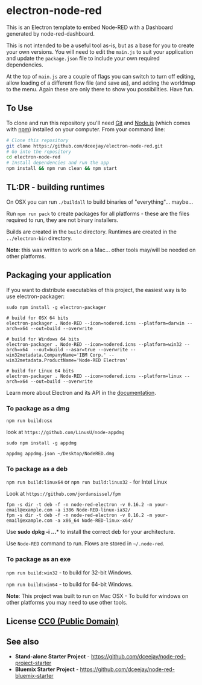 # electron-node-red

This is an Electron template to embed Node-RED with a Dashboard generated by node-red-dashboard.

This is not intended to be a useful tool as-is, but as a base for you to create your own versions. You will need to edit the `main.js` to suit your application and update the `package.json` file to include your own required dependencies.

At the top of `main.js` are a couple of flags you can switch to turn off editing, allow loading of a different flow file (and save as), and adding the worldmap to the menu. Again these are only there to show you possibilities. Have fun.

## To Use

To clone and run this repository you'll need [Git](https://git-scm.com) and [Node.js](https://nodejs.org/en/download/) (which comes with [npm](http://npmjs.com)) installed on your computer. From your command line:

```bash
# Clone this repository
git clone https://github.com/dceejay/electron-node-red.git
# Go into the repository
cd electron-node-red
# Install dependencies and run the app
npm install && npm run clean && npm start
```

## TL:DR - building runtimes

On OSX you can run `./buildall` to build binaries of "everything"... maybe...

Run `npm run pack` to create packages for all platforms - these are the files required to run, they are not binary installers.

Builds are created in the `build` directory. Runtimes are created in the `../electron-bin` directory.

**Note**: this was written to work on a Mac... other tools may/will be needed on other platforms.

## Packaging your application

If you want to distribute executables of this project, the easiest way is to use electron-packager:

```
sudo npm install -g electron-packager

# build for OSX 64 bits
electron-packager . Node-RED --icon=nodered.icns --platform=darwin --arch=x64 --out=build --overwrite

# build for Windows 64 bits
electron-packager . Node-RED --icon=nodered.icns --platform=win32 --arch=x64  --out=build --asar=true --overwrite --win32metadata.CompanyName='IBM Corp.' --win32metadata.ProductName='Node-RED Electron'

# build for Linux 64 bits
electron-packager . Node-RED --icon=nodered.icns --platform=linux --arch=x64 --out=build --overwrite
```

Learn more about Electron and its API in the [documentation](http://electron.atom.io/docs/latest).


### To package as a dmg

`npm run build:osx`

look at `https://github.com/LinusU/node-appdmg`

    sudo npm install -g appdmg

    appdmg appdmg.json ~/Desktop/NodeRED.dmg


### To package as a deb

`npm run build:linux64` or `npm run build:linux32` - for Intel Linux

Look at `https://github.com/jordansissel/fpm`

    fpm -s dir -t deb -f -n node-red-electron -v 0.16.2 -m your-email@example.com -a i386 Node-RED-linux-ia32/
    fpm -s dir -t deb -f -n node-red-electron -v 0.16.2 -m your-email@example.com -a x86_64 Node-RED-linux-x64/

Use **sudo dpkg -i ...*** to install the correct deb for your architecture.

Use `Node-RED` command to run. Flows are stored in `~/.node-red`.


### To package as an exe

`npm run build:win32` - to build for 32-bit Windows.

`npm run build:win64` - to build for 64-bit Windows.

**Note**: This project was built to run on Mac OSX - To build for windows on other platforms you may need to use other tools.


## License [CC0 (Public Domain)](LICENSE.md)

## See also
 - **Stand-alone Starter Project** - https://github.com/dceejay/node-red-project-starter
 - **Bluemix Starter Project** - https://github.com/dceejay/node-red-bluemix-starter
